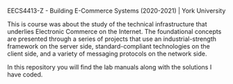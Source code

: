 EECS4413-Z - Building E-Commerce Systems (2020-2021) | York University

This is course was about the study of the technical infrastructure that underlies Electronic Commerce on the Internet. The foundational concepts are presented through a series of projects that use an industrial-strength framework on the server side, standard-compliant technologies on the client side, and a variety of messaging protocols on the network side.

In this repository you will find the lab manuals along with the solutions I have coded. 
